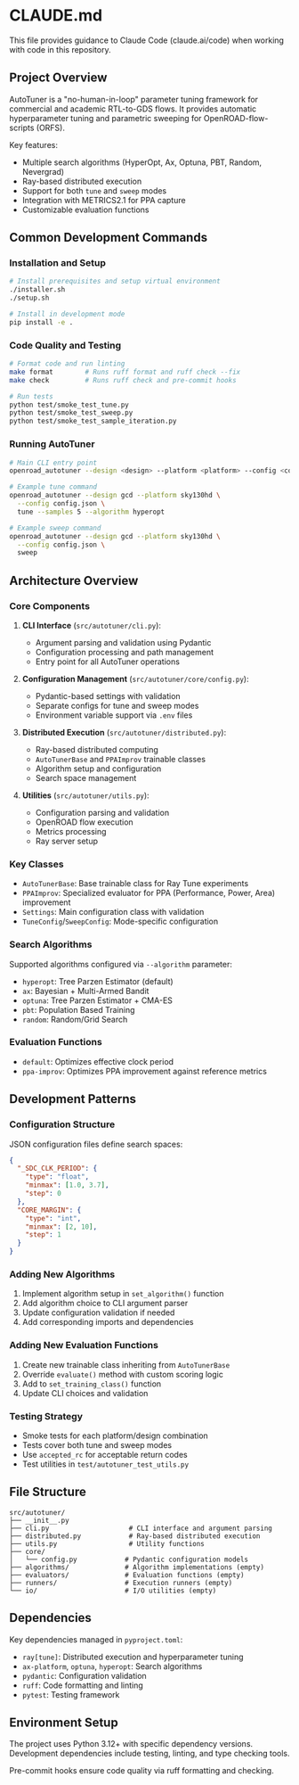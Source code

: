 # CLAUDE.md

This file provides guidance to Claude Code (claude.ai/code) when working with code in this repository.

## Project Overview

AutoTuner is a "no-human-in-loop" parameter tuning framework for commercial and academic RTL-to-GDS flows. It provides automatic hyperparameter tuning and parametric sweeping for OpenROAD-flow-scripts (ORFS).

Key features:
- Multiple search algorithms (HyperOpt, Ax, Optuna, PBT, Random, Nevergrad)
- Ray-based distributed execution
- Support for both `tune` and `sweep` modes
- Integration with METRICS2.1 for PPA capture
- Customizable evaluation functions

## Common Development Commands

### Installation and Setup
```bash
# Install prerequisites and setup virtual environment
./installer.sh
./setup.sh

# Install in development mode
pip install -e .
```

### Code Quality and Testing
```bash
# Format code and run linting
make format        # Runs ruff format and ruff check --fix
make check         # Runs ruff check and pre-commit hooks

# Run tests
python test/smoke_test_tune.py
python test/smoke_test_sweep.py
python test/smoke_test_sample_iteration.py
```

### Running AutoTuner
```bash
# Main CLI entry point
openroad_autotuner --design <design> --platform <platform> --config <config.json> <mode>

# Example tune command
openroad_autotuner --design gcd --platform sky130hd \
  --config config.json \
  tune --samples 5 --algorithm hyperopt

# Example sweep command
openroad_autotuner --design gcd --platform sky130hd \
  --config config.json \
  sweep
```

## Architecture Overview

### Core Components

1. **CLI Interface** (`src/autotuner/cli.py`):
   - Argument parsing and validation using Pydantic
   - Configuration processing and path management
   - Entry point for all AutoTuner operations

2. **Configuration Management** (`src/autotuner/core/config.py`):
   - Pydantic-based settings with validation
   - Separate configs for tune and sweep modes
   - Environment variable support via `.env` files

3. **Distributed Execution** (`src/autotuner/distributed.py`):
   - Ray-based distributed computing
   - `AutoTunerBase` and `PPAImprov` trainable classes
   - Algorithm setup and configuration
   - Search space management

4. **Utilities** (`src/autotuner/utils.py`):
   - Configuration parsing and validation
   - OpenROAD flow execution
   - Metrics processing
   - Ray server setup

### Key Classes

- `AutoTunerBase`: Base trainable class for Ray Tune experiments
- `PPAImprov`: Specialized evaluator for PPA (Performance, Power, Area) improvement
- `Settings`: Main configuration class with validation
- `TuneConfig`/`SweepConfig`: Mode-specific configuration

### Search Algorithms

Supported algorithms configured via `--algorithm` parameter:
- `hyperopt`: Tree Parzen Estimator (default)
- `ax`: Bayesian + Multi-Armed Bandit
- `optuna`: Tree Parzen Estimator + CMA-ES
- `pbt`: Population Based Training
- `random`: Random/Grid Search

### Evaluation Functions

- `default`: Optimizes effective clock period
- `ppa-improv`: Optimizes PPA improvement against reference metrics

## Development Patterns

### Configuration Structure

JSON configuration files define search spaces:
```json
{
  "_SDC_CLK_PERIOD": {
    "type": "float",
    "minmax": [1.0, 3.7],
    "step": 0
  },
  "CORE_MARGIN": {
    "type": "int",
    "minmax": [2, 10],
    "step": 1
  }
}
```

### Adding New Algorithms

1. Implement algorithm setup in `set_algorithm()` function
2. Add algorithm choice to CLI argument parser
3. Update configuration validation if needed
4. Add corresponding imports and dependencies

### Adding New Evaluation Functions

1. Create new trainable class inheriting from `AutoTunerBase`
2. Override `evaluate()` method with custom scoring logic
3. Add to `set_training_class()` function
4. Update CLI choices and validation

### Testing Strategy

- Smoke tests for each platform/design combination
- Tests cover both tune and sweep modes
- Use `accepted_rc` for acceptable return codes
- Test utilities in `test/autotuner_test_utils.py`

## File Structure

```
src/autotuner/
├── __init__.py
├── cli.py                    # CLI interface and argument parsing
├── distributed.py            # Ray-based distributed execution
├── utils.py                  # Utility functions
├── core/
│   └── config.py            # Pydantic configuration models
├── algorithms/              # Algorithm implementations (empty)
├── evaluators/              # Evaluation functions (empty)
├── runners/                 # Execution runners (empty)
└── io/                      # I/O utilities (empty)
```

## Dependencies

Key dependencies managed in `pyproject.toml`:
- `ray[tune]`: Distributed execution and hyperparameter tuning
- `ax-platform`, `optuna`, `hyperopt`: Search algorithms
- `pydantic`: Configuration validation
- `ruff`: Code formatting and linting
- `pytest`: Testing framework

## Environment Setup

The project uses Python 3.12+ with specific dependency versions. Development dependencies include testing, linting, and type checking tools.

Pre-commit hooks ensure code quality via ruff formatting and checking.
